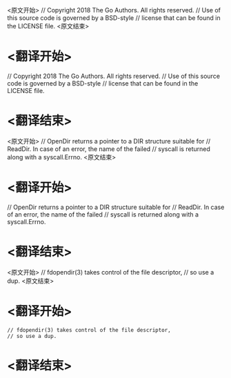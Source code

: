 
<原文开始>
// Copyright 2018 The Go Authors. All rights reserved.
// Use of this source code is governed by a BSD-style
// license that can be found in the LICENSE file.
<原文结束>

# <翻译开始>
// Copyright 2018 The Go Authors. All rights reserved.
// Use of this source code is governed by a BSD-style
// license that can be found in the LICENSE file.
# <翻译结束>


<原文开始>
// OpenDir returns a pointer to a DIR structure suitable for
// ReadDir. In case of an error, the name of the failed
// syscall is returned along with a syscall.Errno.
<原文结束>

# <翻译开始>
// OpenDir returns a pointer to a DIR structure suitable for
// ReadDir. In case of an error, the name of the failed
// syscall is returned along with a syscall.Errno.
# <翻译结束>


<原文开始>
	// fdopendir(3) takes control of the file descriptor,
	// so use a dup.
<原文结束>

# <翻译开始>
	// fdopendir(3) takes control of the file descriptor,
	// so use a dup.
# <翻译结束>

